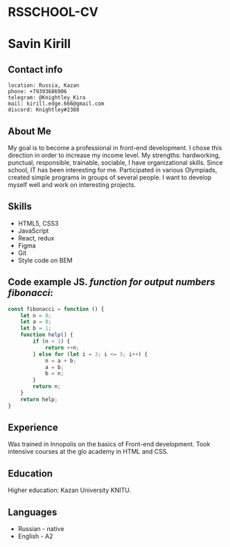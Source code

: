 # RSSCHOOL-CV
# Savin Kirill
## Contact info
    location: Russia, Kazan
    phone: +79393686906
    telegram: @Knightley_Kira
    mail: kirill.edge.666@gmail.com
    discord: Knightley#2388

## About Me
My goal is to become a professional in front-end development. I chose this direction in order to increase my income level. My strengths: hardworking, punctual, responsible, trainable, sociable, I have organizational skills. Since school, IT has been interesting for me. Participated in various Olympiads, created simple programs in groups of several people. I want to develop myself well and work on interesting projects.

## Skills
* HTML5, CSS3
* JavaScript
* React, redux
* Figma
* Git
* Style code on BEM

## Code example JS. _function for output numbers fibonacci_:

``` JavaScript
const fibonacci = function () {
    let n = 0;
    let a = 0;
    let b = 1;
    function help() {
        if (n < 1) {
            return ++n;
        } else for (let i = 3; i <= 3; i++) {
            n = a + b;
            a = b;
            b = n;
        }
        return n;
    }
    return help;
}
```

## Experience 
Was trained in Innopolis on the basics of Front-end development. Took intensive courses at the glo academy in HTML and CSS.

## Education
Higher education: Kazan University KNITU.

## Languages
* Russian - native
* English - А2